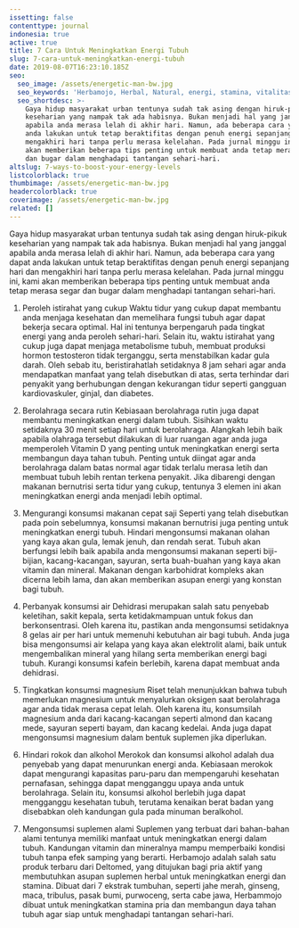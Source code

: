 ```yaml
---
issetting: false
contenttype: journal
indonesia: true
active: true
title: 7 Cara Untuk Meningkatkan Energi Tubuh
slug: 7-cara-untuk-meningkatkan-energi-tubuh
date: 2019-08-07T16:23:10.185Z
seo:
  seo_image: /assets/energetic-man-bw.jpg
  seo_keywords: 'Herbamojo, Herbal, Natural, energi, stamina, vitalitas'
  seo_shortdesc: >-
    Gaya hidup masyarakat urban tentunya sudah tak asing dengan hiruk-pikuk
    keseharian yang nampak tak ada habisnya. Bukan menjadi hal yang janggal
    apabila anda merasa lelah di akhir hari. Namun, ada beberapa cara yang dapat
    anda lakukan untuk tetap beraktifitas dengan penuh energi sepanjang hari dan
    mengakhiri hari tanpa perlu merasa kelelahan. Pada jurnal minggu ini, kami
    akan memberikan beberapa tips penting untuk membuat anda tetap merasa segar
    dan bugar dalam menghadapi tantangan sehari-hari.
altslug: 7-ways-to-boost-your-energy-levels
listcolorblack: true
thumbimage: /assets/energetic-man-bw.jpg
headercolorblack: true
coverimage: /assets/energetic-man-bw.jpg
related: []
---
```

Gaya hidup masyarakat urban tentunya sudah tak asing dengan hiruk-pikuk keseharian yang nampak tak ada habisnya. Bukan menjadi hal yang janggal apabila anda merasa lelah di akhir hari. Namun, ada beberapa cara yang dapat anda lakukan untuk tetap beraktifitas dengan penuh energi sepanjang hari dan mengakhiri hari tanpa perlu merasa kelelahan. Pada jurnal minggu ini, kami akan memberikan beberapa tips penting untuk membuat anda tetap merasa segar dan bugar dalam menghadapi tantangan sehari-hari.

1. Peroleh istirahat yang cukup
	Waktu tidur yang cukup dapat membantu anda menjaga kesehatan dan memelihara fungsi tubuh agar dapat bekerja secara optimal. Hal ini tentunya berpengaruh pada tingkat energi yang anda peroleh sehari-hari. Selain itu, waktu istirahat yang cukup juga dapat menjaga metabolisme tubuh, membuat produksi hormon testosteron tidak terganggu, serta menstabilkan kadar gula darah. Oleh sebab itu, beristirahatlah setidaknya 8 jam sehari agar anda mendapatkan manfaat yang telah disebutkan di atas, serta terhindar dari penyakit yang berhubungan dengan kekurangan tidur seperti gangguan kardiovaskuler, ginjal, dan diabetes.
 
2. Berolahraga secara rutin
	Kebiasaan berolahraga rutin juga dapat membantu meningkatkan energi dalam tubuh. Sisihkan waktu setidaknya 30 menit setiap hari untuk berolahraga. Alangkah lebih baik apabila olahraga tersebut dilakukan di luar ruangan agar anda juga memperoleh Vitamin D yang penting untuk meningkatkan energi serta membangun daya tahan tubuh. Penting untuk diingat agar anda berolahraga dalam batas normal agar tidak terlalu merasa letih dan membuat tubuh lebih rentan terkena penyakit. Jika dibarengi dengan makanan bernutrisi serta tidur yang cukup, tentunya 3 elemen ini akan meningkatkan energi anda menjadi lebih optimal.  
	
3. Mengurangi konsumsi makanan cepat saji
	Seperti yang telah disebutkan pada poin sebelumnya, konsumsi makanan bernutrisi juga penting untuk meningkatkan energi tubuh. Hindari mengonsumsi makanan olahan yang kaya akan gula, lemak jenuh, dan rendah serat. Tubuh akan berfungsi lebih baik apabila anda mengonsumsi makanan seperti biji-bijian, kacang-kacangan, sayuran, serta buah-buahan yang kaya akan vitamin dan mineral. Makanan dengan karbohidrat kompleks akan dicerna lebih lama, dan akan memberikan asupan energi yang konstan bagi tubuh.

4. Perbanyak konsumsi air
	Dehidrasi merupakan salah satu penyebab keletihan, sakit kepala, serta ketidakmampuan untuk fokus dan berkonsentrasi. Oleh karena itu, pastikan anda mengonsumsi setidaknya 8 gelas air per hari untuk memenuhi kebutuhan air bagi tubuh. Anda juga bisa mengonsumsi air kelapa yang kaya akan elektrolit alami, baik untuk mengembalikan mineral yang hilang serta memberikan energi bagi tubuh. Kurangi konsumsi kafein berlebih, karena dapat membuat anda dehidrasi.

5. Tingkatkan konsumsi magnesium
	Riset telah menunjukkan bahwa tubuh memerlukan magnesium untuk menyalurkan oksigen saat berolahraga agar anda tidak merasa cepat lelah. Oleh karena itu, konsumsilah magnesium anda dari kacang-kacangan seperti almond dan kacang mede, sayuran seperti bayam, dan kacang kedelai. Anda juga dapat mengonsumsi magnesium dalam bentuk suplemen jika diperlukan.

6. Hindari rokok dan alkohol
	Merokok dan konsumsi alkohol adalah dua penyebab yang dapat menurunkan energi anda. Kebiasaan merokok dapat mengurangi kapasitas paru-paru dan mempengaruhi kesehatan pernafasan, sehingga dapat mengganggu upaya anda untuk berolahraga. Selain itu, konsumsi alkohol berlebih juga dapat mengganggu kesehatan tubuh, terutama kenaikan berat badan yang disebabkan oleh kandungan gula pada minuman beralkohol.

7. Mengonsumsi suplemen alami
	Suplemen yang terbuat dari bahan-bahan alami tentunya memiliki manfaat untuk meningkatkan energi dalam tubuh. Kandungan vitamin dan mineralnya mampu memperbaiki kondisi tubuh tanpa efek samping yang berarti.
	Herbamojo adalah salah satu produk terbaru dari Deltomed, yang ditujukan bagi pria aktif yang membutuhkan asupan suplemen herbal untuk meningkatkan energi dan stamina. Dibuat dari 7 ekstrak tumbuhan, seperti jahe merah, ginseng, maca, tribulus, pasak bumi, purwoceng, serta cabe jawa, Herbammojo dibuat untuk meningkatkan stamina pria dan membangun daya tahan tubuh agar siap untuk menghadapi tantangan sehari-hari.

